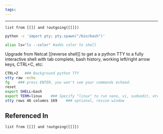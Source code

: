 ```yaml
---
tags:
---
```




---



```dataview
list from [[]] and !outgoing([[]])
```
```bash
python -c 'import pty; pty.spawn("/bin/bash")'
```

```bash
alias ls="ls --color" #adds color to shell
```

Upgrade from Netcat [[reverse shell]] to get a a python TTY to a fully interactive shell with tab complete, bash history, working left/right arrow keys, CTRL+C, etc:
```bash
CTRL+Z   ### Background python TTY
stty raw -echo
fg    ### press ENTER, you won't see your commands echoed. 
reset
export SHELL=bash
export TERM=linux    ### Specify "linux" to run nano, vi, sudoedit, etc.
stty rows 46 columns 169    ### optional, resize window
```

## Referenced In
```dataview
list from [[]] and !outgoing([[]])

```